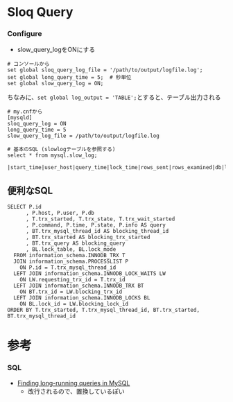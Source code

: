 # Sloq Query

### Configure

- slow_query_logをONにする

```
# コンソールから
set global sloq_query_log_file = '/path/to/output/logfile.log';
set global long_query_time = 5;  # 秒単位
set global slow_query_log = ON;
```

ちなみに、`set global log_output = 'TABLE';`とすると、テーブル出力される


```
# my.cnfから
[mysqld]
sloq_query_log = ON
long_query_time = 5
slow_query_log_file = /path/to/output/logfile.log
```


```
# 基本のSQL (slowlogテーブルを参照する)
select * from mysql.slow_log;

|start_time|user_host|query_time|lock_time|rows_sent|rows_examined|db|last_insert_id|insert_id|server_id|sql_text|
```

## 便利なSQL
```
SELECT P.id
      , P.host, P.user, P.db
      , T.trx_started, T.trx_state, T.trx_wait_started
      , P.command, P.time, P.state, P.info AS query
      , BT.trx_mysql_thread_id AS blocking_thread_id
      , BT.trx_started AS blocking_trx_started
      , BT.trx_query AS blocking_query
      , BL.lock_table, BL.lock_mode
  FROM information_schema.INNODB_TRX T
  JOIN information_schema.PROCESSLIST P
    ON P.id = T.trx_mysql_thread_id
  LEFT JOIN information_schema.INNODB_LOCK_WAITS LW
    ON LW.requesting_trx_id = T.trx_id
  LEFT JOIN information_schema.INNODB_TRX BT
    ON BT.trx_id = LW.blocking_trx_id
  LEFT JOIN information_schema.INNODB_LOCKS BL
    ON BL.lock_id = LW.blocking_lock_id
ORDER BY T.trx_started, T.trx_mysql_thread_id, BT.trx_started, BT.trx_mysql_thread_id
```

# 参考
### SQL
- [Finding long-running queries in MySQL](https://gist.github.com/mezis/8558795)
  - 改行されるので、置換しているぽい